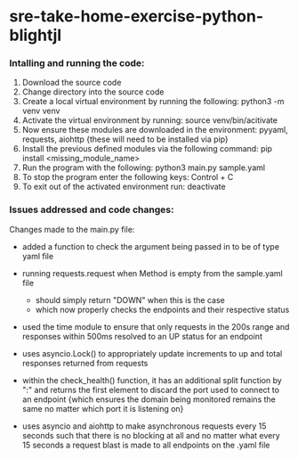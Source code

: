 # sre-take-home-exercise-python-blightjl

### Intalling and running the code:

1. Download the source code
2. Change directory into the source code
3. Create a local virtual environment by running the following: python3 -m venv venv
4. Activate the virtual environment by running: source venv/bin/acitivate
5. Now ensure these modules are downloaded in the environment: pyyaml, requests, aiohttp {these will need to be installed via pip}
6. Install the previous defined modules via the following command: pip install <missing_module_name>
7. Run the program with the following: python3 main.py sample.yaml
8. To stop the program enter the following keys: Control + C
9. To exit out of the activated environment run: deactivate

### Issues addressed and code changes:

Changes made to the main.py file:
* added a function to check the argument being passed in to be of type yaml file

* running requests.request when Method is empty from the sample.yaml file
    * should simply return "DOWN" when this is the case
    * which now properly checks the endpoints and their respective status

* used the time module to ensure that only requests in the 200s range and responses within 500ms resolved to an UP status for an endpoint

* uses asyncio.Lock() to appropriately update increments to up and total responses returned from requests

* within the check_health() function, it has an additional split function by ":" and returns the first element to discard the port used to connect to an endpoint {which ensures the domain being monitored remains the same no matter which port it is listening on}

* uses asyncio and aiohttp to make asynchronous requests every 15 seconds such that there is no blocking at all and no matter what every 15 seconds a request blast is made to all endpoints on the .yaml file